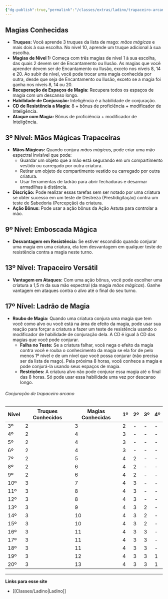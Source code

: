 ```yaml
---
{"dg-publish":true,"permalink":"/classes/extras/ladino/trapaceiro-arcano/","created":"2024-08-17T10:43:50.784-03:00","updated":"2024-07-28T22:16:24.843-03:00"}
---
```



## Magias Conhecidas
- **Truques:** Você aprende 3 truques da lista de mago: *mãos mágicas* e mais dois à sua escolha. No nível 10, aprende um truque adicional à sua escolha.
- **Magias de Nível 1:** Começa com três magias de nível 1 à sua escolha, das quais 2 devem ser de Encantamento ou Ilusão. As magias que você aprender devem ser de Encantamento ou Ilusão, exceto nos níveis 8, 14 e 20. Ao subir de nível, você pode trocar uma magia conhecida por outra, desde que seja de Encantamento ou Ilusão, exceto se a magia foi ganha nos níveis 8, 14 ou 20.
- **Recuperação de Espaços de Magia:** Recupera todos os espaços de magia com um descanso longo.
- **Habilidade de Conjuração:** Inteligência é a habilidade de conjuração.
- **CD de Resistência a Magia:** 8 + bônus de proficiência + modificador de Inteligência.
- **Ataque com Magia:** Bônus de proficiência + modificador de Inteligência.

## 3º Nível: Mãos Mágicas Trapaceiras
- **Mãos Mágicas:** Quando conjura *mãos mágicas*, pode criar uma mão espectral invisível que pode:
  - Guardar um objeto que a mão está segurando em um compartimento vestido ou carregado por outra criatura.
  - Retirar um objeto de compartimento vestido ou carregado por outra criatura.
  - Usar ferramentas de ladrão para abrir fechaduras e desarmar armadilhas à distância.
- **Discrição:** Pode realizar essas tarefas sem ser notado por uma criatura se obter sucesso em um teste de Destreza (Prestidigitação) contra um teste de Sabedoria (Percepção) da criatura.
- **Ação Bônus:** Pode usar a ação bônus da Ação Astuta para controlar a mão.

## 9º Nível: Emboscada Mágica
- **Desvantagem em Resistência:** Se estiver escondido quando conjurar uma magia em uma criatura, ela tem desvantagem em qualquer teste de resistência contra a magia neste turno.

## 13º Nível: Trapaceiro Versátil
- **Vantagem em Ataques:** Com uma ação bônus, você pode escolher uma criatura a 1,5 m da sua mão espectral (da magia *mãos mágicas*). Ganhe vantagem em ataques contra o alvo até o final do seu turno.

## 17º Nível: Ladrão de Magia
- **Roubo de Magia:** Quando uma criatura conjura uma magia que tem você como alvo ou você está na área de efeito da magia, pode usar sua reação para forçar a criatura a fazer um teste de resistência usando o modificador de habilidade de conjuração dela. A CD é igual à CD das magias que você pode conjurar.
  - **Falha no Teste:** Se a criatura falhar, você nega o efeito da magia contra você e rouba o conhecimento da magia se ela for de pelo menos 1º nível e de um nível que você possa conjurar (não precisa ser da lista de mago). Pela próxima 8 horas, você conhece a magia e pode conjurá-la usando seus espaços de magia.
  - **Restrições:** A criatura alvo não pode conjurar essa magia até o final das 8 horas. Só pode usar essa habilidade uma vez por descanso longo.

###### Conjuração de trapaceiro arcano

| Nível | Truques Conhecidos | Magias Conhecidas | 1º | 2º | 3º | 4º |
|-------|---------------------|-------------------|----|----|----|----|
| 3º    | 2                   | 3                 | 2  | -  | -  | -  |
| 4º    | 2                   | 4                 | 3  | -  | -  | -  |
| 5º    | 2                   | 4                 | 3  | -  | -  | -  |
| 6º    | 2                   | 4                 | 3  | -  | -  | -  |
| 7º    | 2                   | 5                 | 4  | 2  | -  | -  |
| 8º    | 2                   | 6                 | 4  | 2  | -  | -  |
| 9º    | 2                   | 6                 | 4  | 2  | -  | -  |
| 10º   | 3                   | 7                 | 4  | 3  | -  | -  |
| 11º   | 3                   | 8                 | 4  | 3  | -  | -  |
| 12º   | 3                   | 8                 | 4  | 3  | -  | -  |
| 13º   | 3                   | 9                 | 4  | 3  | 2  | -  |
| 14º   | 3                   | 10                | 4  | 3  | 2  | -  |
| 15º   | 3                   | 10                | 4  | 3  | 2  | -  |
| 16º   | 3                   | 11                | 4  | 3  | 3  | -  |
| 17º   | 3                   | 11                | 4  | 3  | 3  | -  |
| 18º   | 3                   | 11                | 4  | 3  | 3  | -  |
| 19º   | 3                   | 12                | 4  | 3  | 3  | 1  |
| 20º   | 3                   | 13                | 4  | 3  | 3  | 1  |


___
**Links para esse site**
- [[Classes/Ladino\|Ladino]]